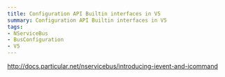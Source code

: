 ```yaml
---
title: Configuration API Builtin interfaces in V5
summary: Configuration API Builtin interfaces in V5
tags:
- NServiceBus
- BusConfiguration
- V5
---
```


http://docs.particular.net/nservicebus/introducing-ievent-and-icommand
